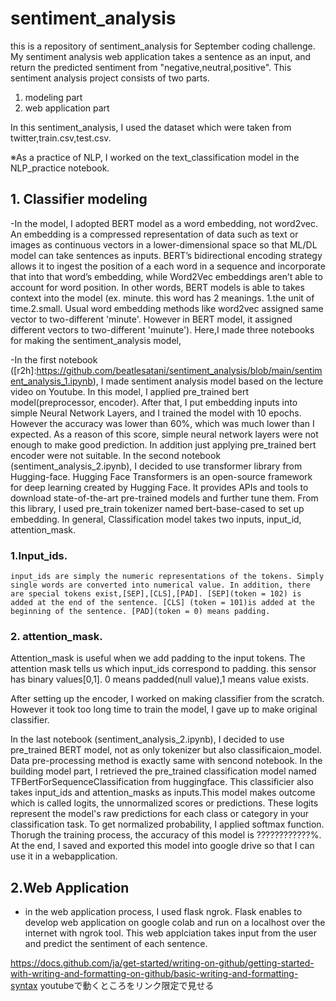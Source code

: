 # sentiment_analysis
this is a repository of sentiment_analysis for September coding challenge.
My sentiment analysis web application takes a sentence as an input, and return the predicted sentiment from "negative,neutral,positive".
This sentiment analysis project consists of two parts.
1. modeling part
1. web application part

In this sentiment_analysis, I used the dataset which were taken from twitter,train.csv,test.csv.

※As a practice of NLP, I worked on the text_classification model in the NLP_practice notebook.

## 1. Classifier modeling
   -In the model, I adopted BERT model as a word embedding, not word2vec. An embedding is a compressed representation of data such as text or images as continuous vectors in a lower-dimensional space so that ML/DL model can take sentences as inputs. BERT’s bidirectional encoding strategy allows it to ingest the position of a each word in a sequence and incorporate that into that word’s embedding, while Word2Vec embeddings aren’t able to account for word position. In other words, BERT models is able to takes context into the model (ex. minute. this word has 2 meanings. 1.the unit of time.2.small. Usual word embedding methods like word2vec assigned same vector to two-different 'minute'. However in BERT model, it assigned different vectors to two-different 'muinute').
Here,I made three notebooks for making the sentiment_analysis model,

   -In the first notebook ([r2h]:https://github.com/beatlesatani/sentiment_analysis/blob/main/sentiment_analysis_1.ipynb), I made sentiment analysis model based on the lecture video on Youtube. In this model, I applied pre_trained bert model(preprocessor, encoder). After that, I put embedding inputs into simple Neural Network Layers, and I trained the model with 10 epochs. However the accuracy was lower than 60%, which  was much lower than I expected. As a reason of this score, simple neural network layers were not enough to make good prediction. In addition just applying pre_trained bert encoder were not suitable.
In the second notebook (sentiment_analysis_2.ipynb), I decided to use transformer library from Hugging-face. Hugging Face Transformers is an open-source framework for deep learning created by Hugging Face. It provides APIs and tools to download state-of-the-art pre-trained models and further tune them. From this library, I used pre_train tokenizer named bert-base-cased to set up embedding. In general, Classification model takes two inputs, input_id, attention_mask. 


### 1.Input_ids.
    input_ids are simply the numeric representations of the tokens. Simply single words are converted into numerical value. In addition, there are special tokens exist,[SEP],[CLS],[PAD]. [SEP](token = 102) is added at the end of the sentence. [CLS] (token = 101)is added at the beginning of the sentence. [PAD](token = 0) means padding.

### 2. attention_mask.
  Attention_mask is useful when we add padding to the input tokens. The attention mask tells us which input_ids correspond to padding. this sensor has binary values[0,1]. 0 means padded(null value),1 means value exists.

After setting up the encoder, I worked on making classifier from the scratch. However it took too long time to train the model, I gave up to make original classifier.
 


In the last notebook (sentiment_analysis_2.ipynb), I decided to use pre_trained BERT model, not as only tokenizer but also classificaion_model. Data pre-processing method is exactly same with sencond notebook. In the building model part, I retrieved the pre_trained classification model named TFBertForSequenceClassification from huggingface. This classificier also takes input_ids and attention_masks as inputs.This model makes outcome which is called logits, the unnormalized scores or predictions. These logits represent the model's raw predictions for each class or category in your classification task. To get normalized probability, I applied softmax function. Thorugh the training process, the accuracy of this model is ????????????%. At the end, I saved and exported this model into google drive so that I can use it in a webapplication.

## 2.Web Application 
   - in the web application process, I used flask ngrok. Flask enables to develop web application on google colab and run on a localhost over the internet with ngrok tool. This web applciation takes input from the user and predict the sentiment of each sentence.



https://docs.github.com/ja/get-started/writing-on-github/getting-started-with-writing-and-formatting-on-github/basic-writing-and-formatting-syntax
youtubeで動くところをリンク限定で見せる   
